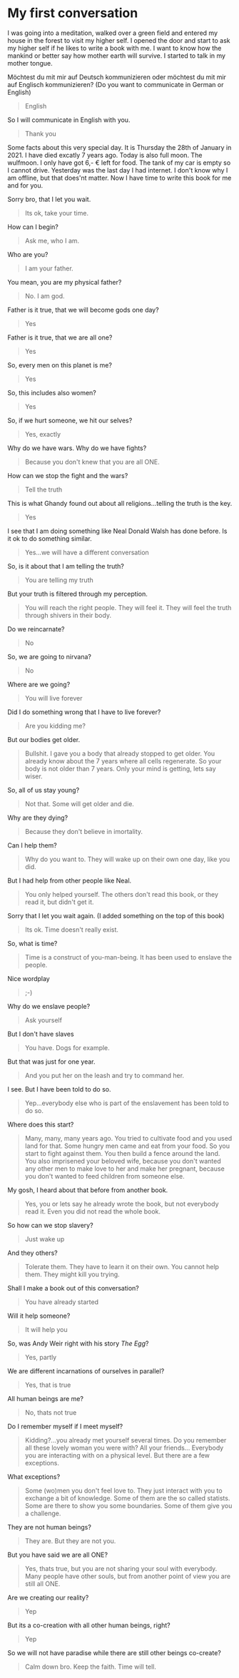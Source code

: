 # My first conversation

I was going into a meditation, walked over a green field and entered my house in the forest to visit my higher self. I opened the door and start to ask my higher self if he likes to write a book with me. I want to know how the mankind or better say how mother earth will survive.
I started to talk in my mother tongue.

Möchtest du mit mir auf Deutsch kommunizieren oder möchtest du mit mir auf Englisch kommunizieren? (Do you want to communicate in German or English)
> English

So I will communicate in English with you.
> Thank you

Some facts about this very special day.
It is Thursday the 28th of January in 2021. I have died excatly 7 years ago. Today is also full moon. The wulfmoon. I only have got 6,- € left for food. The tank of my car is empty so I cannot drive. 
Yesterday was the last day I had internet. I don't know why I am offline, but that does'nt matter. Now I have time to write this book for me and for you.

Sorry bro, that I let you wait.
> Its ok, take your time.

How can I begin?
> Ask me, who I am.

Who are you?
> I am your father.

You mean, you are my physical father?
> No. I am god.

Father is it true, that we will become gods one day?
> Yes

Father is it true, that we are all one?
> Yes

So, every men on this planet is me?
> Yes

So, this includes also women?
> Yes

So, if we hurt someone, we hit our selves?
> Yes, exactly

Why do we have wars. Why do we have fights?
> Because you don't knew that you are all ONE.

How can we stop the fight and the wars?
> Tell the truth

This is what Ghandy found out about all religions...telling the truth is the key.
> Yes

I see that I am doing something like Neal Donald Walsh has done before. Is it ok to do something similar.
> Yes...we will have a different conversation

So, is it about that I am telling the truth?
> You are telling my truth

But your truth is filtered through my perception.
> You will reach the right people. They will feel it. They will feel the truth through shivers in their body.

Do we reincarnate?
> No

So, we are going to nirvana?
> No

Where are we going?
> You will live forever

Did I do something wrong that I have to live forever?
> Are you kidding me?

But our bodies get older.
> Bullshit. I gave you a body that already stopped to get older. You already know about the 7 years where all cells regenerate. So your body is not older than 7 years. Only your mind is getting, lets say wiser.

So, all of us stay young?
> Not that. Some will get older and die.

Why are they dying?
> Because they don't believe in imortality.

Can I help them?
> Why do you want to. They will wake up on their own one day, like you did.

But I had help from other people like Neal.
> You only helped yourself. The others don't read this book, or they read it, but didn't get it.

Sorry that I let you wait again. (I added something on the top of this book)
> Its ok. Time doesn't really exist.

So, what is time?
> Time is a construct of you-man-being. It has been used to enslave the people.

Nice wordplay
> ;-)

Why do we enslave people?
> Ask yourself

But I don't have slaves
> You have. Dogs for example.

But that was just for one year.
> And you put her on the leash and try to command her.

I see. But I have been told to do so.
> Yep...everybody else who is part of the enslavement has been told to do so.

Where does this start?
> Many, many, many years ago. You tried to cultivate food and you used land for that. Some hungry men came and eat from your food. So you start to fight against them. You then build a fence around the land. You also imprisened your beloved wife, because you don't wanted any other men to make love to her and make her pregnant, because you don't wanted to feed children from someone else.

My gosh, I heard about that before from another book.
> Yes, you or lets say he already wrote the book, but not everybody read it. Even you did not read the whole book.

So how can we stop slavery?
> Just wake up

And they others?
> Tolerate them. They have to learn it on their own. You cannot help them. They might kill you trying.

Shall I make a book out of this conversation?
> You have already started

Will it help someone?
> It will help you

So, was Andy Weir right with his story *The Egg*?
> Yes, partly

We are different incarnations of ourselves in parallel?
> Yes, that is true

All human beings are me?
> No, thats not true

Do I remember myself if I meet myself?
> Kidding?...you already met yourself several times. Do you remember all these lovely woman you were with? All your friends... Everybody you are interacting with on a physical level. But there are a few exceptions.

What exceptions?
> Some (wo)men you don't feel love to. They just interact with you to exchange a bit of knowledge. Some of them are the so called statists. Some are there to show you some boundaries. Some of them give you a challenge.

They are not human beings?
> They are. But they are not you.

But you have said we are all ONE?
> Yes, thats true, but you are not sharing your soul with everybody. Many people have other souls, but from another point of view you are still all ONE.

Are we creating our reality?
> Yep

But its a co-creation with all other human beings, right?
> Yep

So we will not have paradise while there are still other beings co-create?
> Calm down bro. Keep the faith. Time will tell. 
